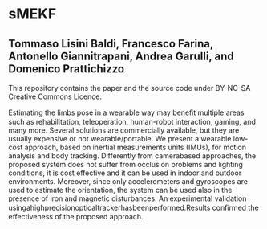 # sMEKF
## Tommaso Lisini Baldi, Francesco Farina, Antonello Giannitrapani, Andrea Garulli, and Domenico Prattichizzo


This repository contains the paper and the source code under BY-NC-SA Creative Commons Licence.

Estimating the limbs pose in a wearable way may beneﬁt multiple areas such as rehabilitation, teleoperation, human-robot interaction, gaming, and many more. Several solutions are commercially available, but they are usually expensive or not wearable/portable. We present a wearable low-cost approach, based on inertial measurements units (IMUs), for motion analysis and body tracking. Differently from camerabased approaches, the proposed system does not suffer from occlusion problems and lighting conditions, it is cost effective and it can be used in indoor and outdoor environments. Moreover, since only accelerometers and gyroscopes are used to estimate the orientation, the system can be used also in the presence of iron and magnetic disturbances. An experimental validation usingahighprecisionopticaltrackerhasbeenperformed.Results conﬁrmed the effectiveness of the proposed approach. 
